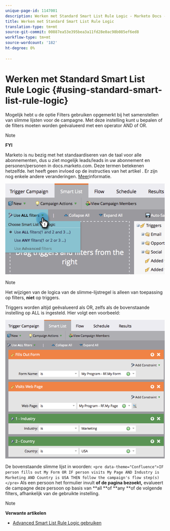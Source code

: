 ```yaml
---
unique-page-id: 1147001
description: Werken met Standard Smart List Rule Logic - Marketo Docs - Productdocumentatie
title: Werken met Standard Smart List Rule Logic
translation-type: tm+mt
source-git-commit: 00887ea53e395bea3a11fd28e0ac98b085ef6ed8
workflow-type: tm+mt
source-wordcount: '182'
ht-degree: 0%

---
```



# Werken met Standard Smart List Rule Logic {#using-standard-smart-list-rule-logic}

Mogelijk hebt u de optie Filters gebruiken opgemerkt bij het samenstellen van slimme lijsten voor de campagne. Met deze instelling kunt u bepalen of de filters moeten worden geëvalueerd met een operator AND of OR.

>[!NOTE]
>
>**FYI**
>
>Marketo is nu bezig met het standaardiseren van de taal voor alle abonnementen, dus u ziet mogelijk leads/leads in uw abonnement en personen/personen in docs.marketo.com. Deze termen betekenen hetzelfde. het heeft geen invloed op de instructies van het artikel . Er zijn nog enkele andere veranderingen. [Meer](http://docs.marketo.com/display/DOCS/Updates+to+Marketo+Terminology)informatie.

![](assets/image2014-9-22-14-3a12-3a42.png)

>[!NOTE]
>
>Het wijzigen van de logica van de slimme-lijstregel is alleen van toepassing op filters, **niet** op triggers.

Triggers worden altijd geëvalueerd als OR, zelfs als de bovenstaande instelling op ALL is ingesteld.  Hier volgt een voorbeeld:

![](assets/image2014-9-22-14-3a12-3a57.png)

De bovenstaande slimme lijst in woorden:
`<pre data-theme="Confluence">IF person fills out My Form OR IF person visits My Page AND Industry is Marketing AND Country is USA THEN follow the campaign's flow step(s)</pre>` Als een persoon het formulier invult **of de pagina bezoekt,** evalueert de campagne deze persoon op basis van **all **of **any **of de volgende filters, afhankelijk van de gebruikte instelling.

>[!NOTE]
>
>**Verwante artikelen**
>
>* [Advanced Smart List Rule Logic gebruiken](../../../../product-docs/core-marketo-concepts/smart-lists-and-static-lists/using-smart-lists/using-advanced-smart-list-rule-logic.md)

>



